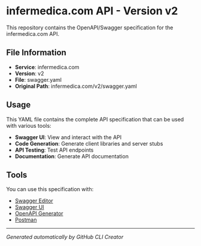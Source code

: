 # infermedica.com API - Version v2

This repository contains the OpenAPI/Swagger specification for the infermedica.com API.

## File Information

- **Service**: infermedica.com
- **Version**: v2
- **File**: swagger.yaml
- **Original Path**: infermedica.com/v2/swagger.yaml

## Usage

This YAML file contains the complete API specification that can be used with various tools:

- **Swagger UI**: View and interact with the API
- **Code Generation**: Generate client libraries and server stubs
- **API Testing**: Test API endpoints
- **Documentation**: Generate API documentation

## Tools

You can use this specification with:

- [Swagger Editor](https://editor.swagger.io/)
- [Swagger UI](https://swagger.io/tools/swagger-ui/)
- [OpenAPI Generator](https://openapi-generator.tech/)
- [Postman](https://www.postman.com/)

---

*Generated automatically by GitHub CLI Creator*
